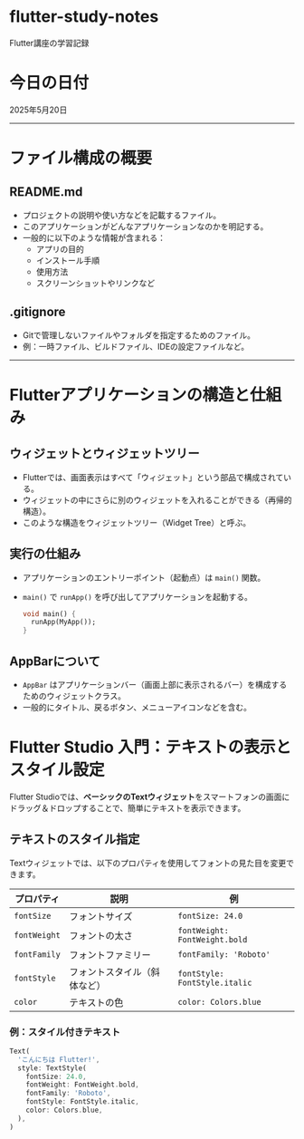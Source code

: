 # flutter-study-notes
Flutter講座の学習記録

# 今日の日付

2025年5月20日

---

# ファイル構成の概要

## README.md

- プロジェクトの説明や使い方などを記載するファイル。
- このアプリケーションがどんなアプリケーションなのかを明記する。
- 一般的に以下のような情報が含まれる：
  - アプリの目的
  - インストール手順
  - 使用方法
  - スクリーンショットやリンクなど

## .gitignore

- Gitで管理しないファイルやフォルダを指定するためのファイル。
- 例：一時ファイル、ビルドファイル、IDEの設定ファイルなど。

---

# Flutterアプリケーションの構造と仕組み

## ウィジェットとウィジェットツリー

- Flutterでは、画面表示はすべて「ウィジェット」という部品で構成されている。
- ウィジェットの中にさらに別のウィジェットを入れることができる（再帰的構造）。
- このような構造をウィジェットツリー（Widget Tree）と呼ぶ。

## 実行の仕組み

- アプリケーションのエントリーポイント（起動点）は `main()` 関数。
- `main()` で `runApp()` を呼び出してアプリケーションを起動する。

  ```dart
  void main() {
    runApp(MyApp());
  }
  ```

## AppBarについて

- `AppBar` はアプリケーションバー（画面上部に表示されるバー）を構成するためのウィジェットクラス。
- 一般的にタイトル、戻るボタン、メニューアイコンなどを含む。
# Flutter Studio 入門：テキストの表示とスタイル設定

Flutter Studioでは、**ベーシックのTextウィジェット**をスマートフォンの画面にドラッグ＆ドロップすることで、簡単にテキストを表示できます。

## テキストのスタイル指定

Textウィジェットでは、以下のプロパティを使用してフォントの見た目を変更できます。

| プロパティ       | 説明                         | 例                                      |
|------------------|------------------------------|-----------------------------------------|
| `fontSize`       | フォントサイズ               | `fontSize: 24.0`                        |
| `fontWeight`     | フォントの太さ               | `fontWeight: FontWeight.bold`          |
| `fontFamily`     | フォントファミリー           | `fontFamily: 'Roboto'`                 |
| `fontStyle`      | フォントスタイル（斜体など） | `fontStyle: FontStyle.italic`          |
| `color`          | テキストの色                 | `color: Colors.blue`                   |

### 例：スタイル付きテキスト
```dart
Text(
  'こんにちは Flutter!',
  style: TextStyle(
    fontSize: 24.0,
    fontWeight: FontWeight.bold,
    fontFamily: 'Roboto',
    fontStyle: FontStyle.italic,
    color: Colors.blue,
  ),
)
